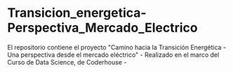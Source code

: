 # Transicion_energetica-Perspectiva_Mercado_Electrico
El repositorio contiene el proyecto "Camino hacia la Transición Energética - Una perspectiva desde el mercado eléctrico" - Realizado en el marco del Curso de Data Science, de Coderhouse -
